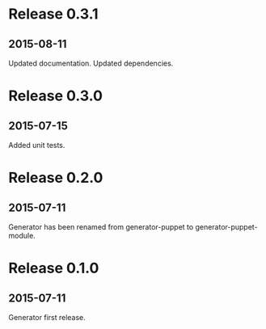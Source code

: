 # Release 0.3.1
## 2015-08-11

Updated documentation.
Updated dependencies.


# Release 0.3.0
## 2015-07-15

Added unit tests.

# Release 0.2.0
## 2015-07-11

Generator has been renamed from generator-puppet to generator-puppet-module.

# Release 0.1.0
## 2015-07-11

Generator first release.
